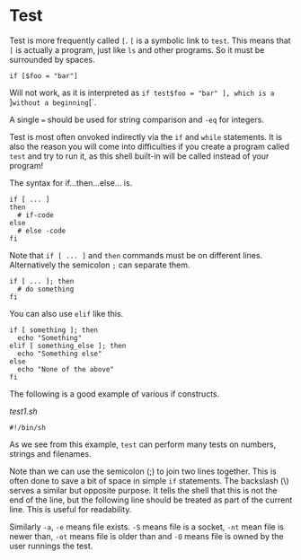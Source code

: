 # Test

Test is more frequently called `[`. `[` is a symbolic link to `test`. This means that `[` is actually a program, just
like `ls` and other programs. So it must be surrounded by spaces.

```
if [$foo = "bar"]
```

Will not work, as it is interpreted as `if test$foo = "bar" ], which is a `]` without a beginning `[`.

A single `=` should be used for string comparison and `-eq` for integers.

Test is most often onvoked indirectly via the `if` and `while` statements. It is also the reason you will come into
difficulties if you create a program called `test` and try to run it, as this shell built-in will be called instead of
your program!

The syntax for if...then...else... is.

```
if [ ... ]
then
  # if-code
else
  # else -code
fi
```

Note that `if [ ... ]` and `then` commands must be on different lines. Alternatively the semicolon `;` can separate
them.

```
if [ ... ]; then
  # do something
fi
```

You can also use `elif` like this.

```
if [ something ]; then
  echo "Something"
elif [ something_else ]; then
  echo "Something else"
else
  echo "None of the above"
fi
```

The following is a good example of various if constructs.

_test1.sh_

```
#!/bin/sh
```

As we see from this example, `test` can perform many tests on numbers, strings and filenames.

Note than we can use the semicolon (;) to join two lines together. This is often done to save a bit of space in simple
`if` statements. The backslash (\\) serves a similar but opposite purpose. It tells the shell that this is not the end
of the line, but the following line should be treated as part of the current line. This is useful for readability.

Similarly `-a`, `-e` means file exists. `-S` means file is a socket, `-nt` mean file is newer than, `-ot` means file is
older than and `-O` means file is owned by the user runnings the test.
